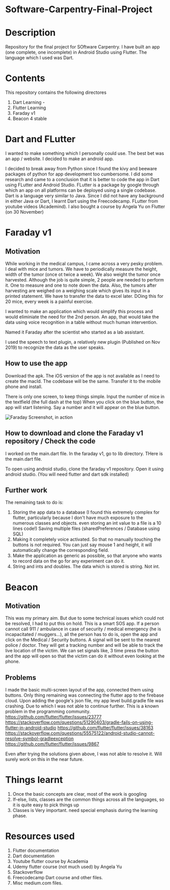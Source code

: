 # Software-Carpentry-Final-Project


# Description
Repository for the final project for SOftware Carpentry. I have built an app (one complete, one incomplete) in Android Studio using Flutter. The language which I used was Dart.

# Contents
This repository contains the following directores
1. Dart Learning - 
2. Flutter Learning
3. Faraday v1
4. Beacon 4 stable

# Dart and FLutter
I wanted to make something which I personally could use. The best bet was an app / website. I decided to make an android app. 

I decided to break away from Python since I found the kivy and beeware packages of python for app development too cumbersome. I did some research and came to a conclusion that it is better to code the app in Dart using FLutter and Android Studio. FLutter is a package by google through which an app on all platforms can be deployed using a single codebase. Dart is a language very similar to Java. Since I did not have any background in either Java or Dart, I learnt Dart using the Freecodecamp. FLutter from youtube videos (Academind). I also bought a course by Angela Yu on Flutter (on 30 November)

# Faraday v1

## Motivation
While working in the medical campus, I came across a very pesky problem. I deal with mice and tumors. We have to periodically measure the height, width of the tumor (once ot twice a week). We also weight the tumor once harvested. Although the job is quite simple, 2 people are needed to perform it. One to measure and one to note down the data. Also, the tumors after harvesting are weighed on a weighing scale which gives its input in a printed statement. We have to transfer the data to excel later. DOing this for 20 mice, every week is a painful exercise.

I wanted to make an application which would simplify this process and would eliminiate the need for the 2nd person. An app, that would take the data using voice recognition in a table without much human intervention.

Named it Faraday after the scientist who started as a lab assistant.

I used the speech to text plugin, a relatively new plugin (Published on Nov 2019) to recognize the data as the user speaks.

## How to use the app
Download the apk. The iOS version of the app is not available as I need to create the macId. The codebase will be the same.
Transfer it to the mobile phone and install.

There is only one screen, to keep things simple. Input the number of mice in the textfield (the full dash at the top)
When you click on the blue button, the app will start listening. Say a number and it will appear on the blue button.

![Faraday Screenshot, in action](https://github.com/sherlinci/Software-Carpentry-Final-Project/blob/master/beacon%20gradle%20issue.jpg)

## How to download and clone the Faraday v1 repository / Check the code
I worked on the main.dart file. In the faraday v1, go to lib directory. THere is the main.dart file. 

To open using android studio, clone the faraday v1 repository. Open it using android studio. (You will need flutter and dart sdk installed)

## Further work
The remaining task to do is: 
1) Storing the app data to a database (I found this extremely complex for flutter, particularly because I don't have much exposure to the numerous classes and objects. even storing an int value to a file is a 10 lines code!) Saving multiple files (sharedPreferences / Database using SQL)
2) Making it completely voice activated. So that no manually touching the buttons is not required. You can just say mouse 1 and height, it will automatically change the corresponding field.
3) Make the application as generic as possible, so that anyone who wants to record data on the go for any experiment can do it.
4) String and ints and doubles. The data which is stored is string. Not int.

# Beacon

## Motivation
This was my primary aim. But due to some technical issues which could not be resolved, I had to put this on hold. This is a smart SOS app. If a person cannot call 911 / ambulance in case of security / medical emergency (he is incapacitated / muggers...), all the person has to do is, open the app and click on the Medical / Security buttons. A signal will be sent to the nearest police / doctor. They will get a tracking number and will be able to track the live location of the victim. We can set signals like, 3 time press the button and the app will open so that the victim can do it without even looking at the phone.

## Problems
I made the basic multi-screen layout of the app, connected them using buttons. Only thing remaining was connecting the flutter app to the firebase cloud. Upon adding the google's json file, my app level build.gradle file was crashing. Due to which I was not able to continue further. This is a known problem in the programming community.
https://github.com/flutter/flutter/issues/23777
https://stackoverflow.com/questions/51290403/gradle-fails-on-using-flutter-in-android-studio
https://github.com/flutter/flutter/issues/38163
https://stackoverflow.com/questions/55575122/android-studio-cannot-resolve-symbol-gradleexception
https://github.com/flutter/flutter/issues/9867

Even after trying the solutions given above, I was not able to resolve it. Will surely work on this in the near future.

# Things learnt

1. Once the basic concepts are clear, most of the work is googling
2. If-else, lists, classes are the common things across all the languages, so it is quite easy to pick things up
3. Classes is Very important. need special emphasis during the learning phase.

# Resources used
1) Flutter documentation
2) Dart documentation
3) Youtube flutter course by Academia
4) Udemy flutter course (not much used) by Angela Yu
5) Stackoverflow
6) Freecodecamp Dart course and other files.
7) Misc medium.com files.

